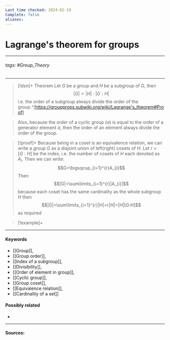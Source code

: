 ```yaml
---
Last time checked: 2024-02-19
Complete: false
aliases:
---
```

# Lagrange's theorem for groups
***
###### tags: #Group_Theory 
***
>[!dsn]+ Theorem
>Let $G$ be a group and $H$ be a subgroup of $G$, then 
>$$|G|=|H|\cdot|G:H|$$
>i.e. the order of a subgroup always divide the order of the group.^[https://groupprops.subwiki.org/wiki/Lagrange's_theorem#Proof]

>Also, because the order of a cyclic group $(a)$ is equal to the order of a generator element $a$, then the order of an element always divide the order of the group.

>[!proof]+
>Because being in a coset is an equivalence relation, we can write a group $G$ as a disjoint union of left(right) cosets of $H$. Let $r=[G:H]$ be the index, i.e. the number of cosets of $H$ each denoted as $A_{i}$. Then we can write:
>$$G=\bigsqcup_{i=1}^{r}A_{i}$$
>Then
>$$|G|=\sum\limits_{i=1}^{r}|A_{i}|$$ because each coset has the same cardinality as the whole subgroup $H$ then 
>$$|G|=\sum\limits_{i=1}^{r}|H|=r|H|=|H|[G:H]$$
>as required

>[!example]+
>
***
#### Keywords
- [[Group]],
- [[Group order]],
- [[Index of a subgroup]],
- [[Divisibility]],
- [[Order of element in group]],
- [[Cyclic group]],
- [[Group coset]],
- [[Equivalence relation]],
- [[Cardinality of a set]]
#### Possibly related
- 
***
#### Sources: